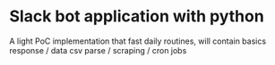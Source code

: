 # Slack bot application with python 


A light PoC implementation that fast daily routines, 
will contain basics response / data csv parse / scraping / cron jobs 
